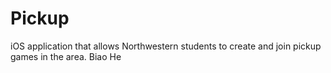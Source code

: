 # Pickup
iOS application that allows Northwestern students to create and join pickup games in the area.
Biao He